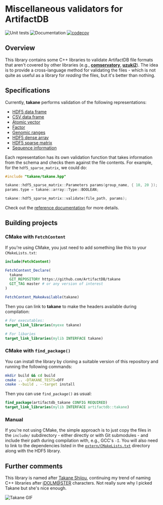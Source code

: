 # Miscellaneous validators for ArtifactDB 

![Unit tests](https://github.com/ArtifactDB/takane/actions/workflows/run-tests.yaml/badge.svg)
![Documentation](https://github.com/ArtifactDB/takane/actions/workflows/doxygenate.yaml/badge.svg)
[![codecov](https://codecov.io/gh/ArtifactDB/takane/branch/master/graph/badge.svg?token=J3dxS3MtT1)](https://codecov.io/gh/ArtifactDB/takane)

## Overview

This library contains some C++ libraries to validate ArtifactDB file formats that aren't covered by other libraries
(e.g., [**comservatory**](https://github.com/ArtifactDB/comservatory), [**uzuki2**](https://github.com/ArtifactDB/uzuki2)).
The idea is to provide a cross-language method for validating the files - 
which is not quite as useful as a library for _reading_ the files, but it's better than nothing.

## Specifications

Currently, **takane** performs validation of the following representations:

- [HDF5 data frame](docs/specifications/hdf5_data_frame/v1.md)
- [CSV data frame](docs/specifications/csv_data_frame/v1.md)
- [Atomic vector](docs/specifications/atomic_vector/v1.md)
- [Factor](docs/specifications/factor/v1.md)
- [Genomic ranges](docs/specifications/genomic_ranges/v1.md)
- [HDF5 dense array](docs/specifications/hdf5_dense_array/v1.md)
- [HDF5 sparse matrix](docs/specifications/hdf5_sparse_matrix/v1.md)
- [Sequence information](docs/specifications/sequence_information/v1.md)

Each representation has its own validation function that takes information from the schema and checks them against the file contents.
For example, for the `hdf5_sparse_matrix`, we could do:

```cpp
#include "takane/takane.hpp"

takane::hdf5_sparse_matrix::Parameters params(group_name, { 10, 20 });
params.type = takane::array::Type::BOOLEAN;

takane::hdf5_sparse_matrix::validate(file_path, params);
```

Check out the [reference documentation](https://artifactdb.github.io/takane/) for more details.

## Building projects

### CMake with `FetchContent`

If you're using CMake, you just need to add something like this to your `CMakeLists.txt`:

```cmake
include(FetchContent)

FetchContent_Declare(
  takane 
  GIT_REPOSITORY https://github.com/ArtifactDB/takane
  GIT_TAG master # or any version of interest
)

FetchContent_MakeAvailable(takane)
```

Then you can link to **takane** to make the headers available during compilation:

```cmake
# For executables:
target_link_libraries(myexe takane)

# For libaries
target_link_libraries(mylib INTERFACE takane)
```

### CMake with `find_package()`

You can install the library by cloning a suitable version of this repository and running the following commands:

```sh
mkdir build && cd build
cmake .. -DTAKANE_TESTS=OFF
cmake --build . --target install
```

Then you can use `find_package()` as usual:

```cmake
find_package(artifactdb_takane CONFIG REQUIRED)
target_link_libraries(mylib INTERFACE artifactdb::takane)
```

### Manual

If you're not using CMake, the simple approach is to just copy the files in the `include/` subdirectory - 
either directly or with Git submodules - and include their path during compilation with, e.g., GCC's `-I`.
You will also need to link to the dependencies listed in the [`extern/CMakeLists.txt`](extern/CMakeLists.txt) directory along with the HDF5 library.

## Further comments

This library is named after [Takane Shijou](https://myanimelist.net/character/40012/Takane_Shijou),
continuing my trend of naming C++ libraries after [iDOLM@STER](https://myanimelist.net/anime/10278/The_iDOLMSTER) characters.
Not really sure why I picked Takane but she's nice enough.

![Takane GIF](https://64.media.tumblr.com/17ecbb29ab7ed3328ed854c1b02e0eec/tumblr_o49c7i4jUu1th93f0o1_540.gif)
